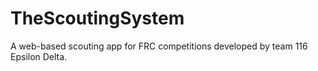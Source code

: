 TheScoutingSystem
=================

A web-based scouting app for FRC competitions developed by team 116 Epsilon Delta.
